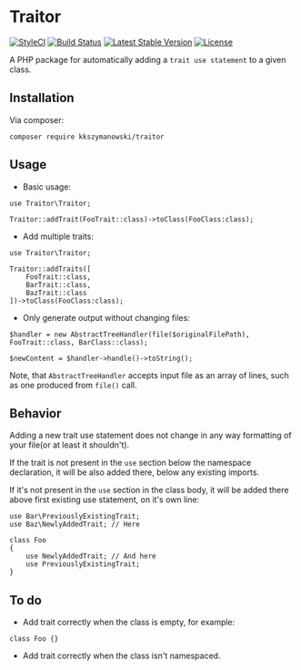 # Traitor
[![StyleCI](https://styleci.io/repos/60994435/shield?style=flat)](https://styleci.io/repos/60994435)
[![Build Status](https://travis-ci.org/KKSzymanowski/Traitor.svg?branch=master)](https://travis-ci.org/KKSzymanowski/Traitor)
[![Latest Stable Version](https://poser.pugx.org/kkszymanowski/traitor/v/stable)](https://packagist.org/packages/kkszymanowski/traitor)
[![License](https://poser.pugx.org/kkszymanowski/traitor/license)](https://packagist.org/packages/kkszymanowski/traitor)

A PHP package for automatically adding a `trait use statement` to a given class.

## Installation
Via composer:
```
composer require kkszymanowski/traitor
```

## Usage
- Basic usage:
```
use Traitor\Traitor;

Traitor::addTrait(FooTrait::class)->toClass(FooClass:class);
```
- Add multiple traits:
```
use Traitor\Traitor;

Traitor::addTraits([
    FooTrait::class,
    BarTrait::class,
    BazTrait::class
])->toClass(FooClass:class);
```
- Only generate output without changing files:
```
$handler = new AbstractTreeHandler(file($originalFilePath), FooTrait::class, BarClass::class);

$newContent = $handler->handle()->toString();
```
Note, that `AbstractTreeHandler` accepts input file as an array of lines, such as one produced from `file()` call.

## Behavior
Adding a new trait use statement does not change in any way formatting of your file(or at least it shouldn't).

If the trait is not present in the `use` section below the namespace declaration, it will be also added there, below any existing imports.

If it's not present in the `use` section in the class body, it will be added there above first existing use statement, on it's own line:
```
use Bar\PreviouslyExistingTrait;
use Baz\NewlyAddedTrait; // Here

class Foo
{
    use NewlyAddedTrait; // And here
    use PreviouslyExistingTrait;
}
```

## To do
- Add trait correctly when the class is empty, for example:
```
class Foo {}
```

- Add trait correctly when the class isn't namespaced.

